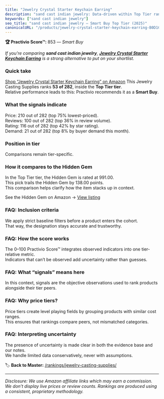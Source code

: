 ```yaml
---
title: "Jewelry Crystal Starter Keychain Earring"
description: "sand cast indian jewelry: Data-driven within Top Tier ranking using the Practivio Score™. Positioned by quality, value, demand, findability, momentum."
keywords: ["sand cast indian jewelry"]
seo_title: "sand cast indian jewelry — Smart Buy Top Tier (2025)"
canonicalURL: "/products/jewelry-crystal-starter-keychain-earring-B0D1C4B15H/"
---
```


**🏆 Practivio Score™:** 853 — _Smart Buy_


*If you're comparing **sand cast indian jewelry**, **[Jewelry Crystal Starter Keychain Earring](https://www.amazon.com/dp/B0D1C4B15H?tag=practivio-20)** is a strong alternative to put on your shortlist.*
### Quick take
[Shop “Jewelry Crystal Starter Keychain Earring” on Amazon](https://www.amazon.com/dp/B0D1C4B15H?tag=practivio-20)
This Jewelry Casting Supplies ranks **53 of 282**, inside the **Top Tier tier**.  
Relative performance leads to this: Practivio recommends it as a **Smart Buy**.

### What the signals indicate
Price: 210 out of 282 (top 75% lowest-priced).  
Reviews: 100 out of 282 (top 36% in review volume).  
Rating: 116 out of 282 (top 42% by star rating).  
Demand: 21 out of 282 (top 8% by buyer demand this month).

### Position in tier
Comparisons remain tier-specific.

### How it compares to the Hidden Gem
In the Top Tier tier, the Hidden Gem is rated at 991.00.  
This pick trails the Hidden Gem by 138.00 points.  
This comparison helps clarify how the item stacks up in context.  

See the Hidden Gem on Amazon → [View listing](https://www.amazon.com/dp/B084GT1DQY?tag=practivio-20)

### FAQ: Inclusion criteria
We apply strict baseline filters before a product enters the cohort.  
That way, the designation stays accurate and trustworthy.

### FAQ: How the score works
The 0–100 Practivio Score™ integrates observed indicators into one tier-relative metric.  
Indicators that can’t be observed add uncertainty rather than guesses.

### FAQ: What “signals” means here
In this context, signals are the objective observations used to rank products alongside their tier peers.

### FAQ: Why price tiers?
Price tiers create level playing fields by grouping products with similar cost ranges.  
This ensures that rankings compare peers, not mismatched categories.

### FAQ: Interpreting uncertainty
The presence of uncertainty is made clear in both the evidence base and our notes.  
We handle limited data conservatively, never with assumptions.


🏷️ **Back to Master:** [/rankings/jewelry-casting-supplies/](/rankings/jewelry-casting-supplies/)

---
_Disclosure: We use Amazon affiliate links which may earn a commission. We don’t display live prices or review counts. Rankings are produced using a consistent, proprietary methodology._
